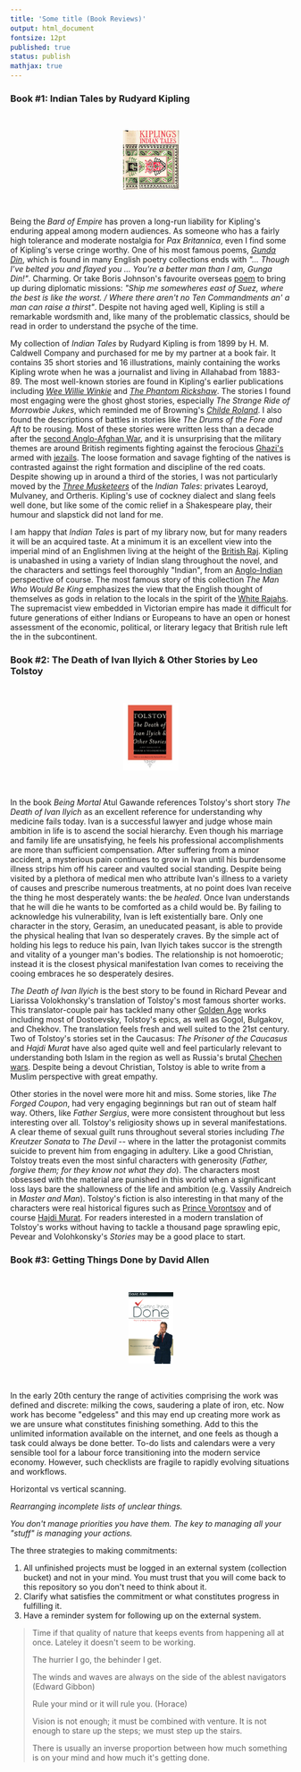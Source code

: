 ```yaml
---
title: 'Some title (Book Reviews)'
output: html_document
fontsize: 12pt
published: true
status: publish
mathjax: true
---
```


### Book #1: Indian Tales by Rudyard Kipling

<br>
<p align="center"><img src="/figures/indian_tales.jpg" width="20%"></p>
<br>

Being the *Bard of Empire* has proven a long-run liability for Kipling's enduring appeal among modern audiences. As someone who has a fairly high tolerance and moderate nostalgia for *Pax Britannica*, even I find some of Kipling's verse cringe worthy. One of his most famous poems, *[Gunda Din](https://www.poetryfoundation.org/poems/46783/gunga-din)*, which is found in many English poetry collections ends with *"... Though I've belted you and flayed you ... You're a better man than I am, Gunga Din!"*. Charming. Or take Boris Johnson's favourite overseas [poem](http://www.kiplingsociety.co.uk/poems_mandalay.htm) to bring up during diplomatic missions: *"Ship me somewheres east of Suez, where the best is like the worst. / Where there aren't no Ten Commandments an' a man can raise a thirst"*. Despite not having aged well, Kipling is still a remarkable wordsmith and, like many of the problematic classics, should be read in order to understand the psyche of the time. 

My collection of *Indian Tales* by Rudyard Kipling is from 1899 by H. M. Caldwell Company and purchased for me by my partner at a book fair. It contains 35 short stories and 16 illustrations, mainly containing the works Kipling wrote when he was a journalist and living in Allahabad from 1883-89. The most well-known stories are found in Kipling's earlier publications including *[Wee Willie Winkie](https://en.wikipedia.org/wiki/Wee_Willie_Winkie_and_Other_Child_Stories)* and *[The Phantom Rickshaw](https://en.wikipedia.org/wiki/The_Phantom_%27Rickshaw_and_Other_Tales)*. The stories I found most engaging were the ghost ghost stories, especially *The Strange Ride of Morrowbie Jukes*, which reminded me of Browning's *[Childe Roland](https://www.bartleby.com/246/654.html)*. I also found the descriptions of battles in stories like *The Drums of the Fore and Aft* to be rousing. Most of these stories were written less than a decade after the [second Anglo-Afghan War](https://en.wikipedia.org/wiki/Second_Anglo-Afghan_War), and it is unsurprising that the military themes are around British regiments fighting against the ferocious [Ghazi's](https://en.wikipedia.org/wiki/Ghazi_(warrior)) armed with [jezails](https://en.wikipedia.org/wiki/Jezail). The loose formation and savage fighting of the natives is contrasted against the right formation and discipline of the red coats. Despite showing up in around a third of the stories, I was not particularly moved by the *[Three Musketeers](https://en.wikipedia.org/wiki/Learoyd,_Mulvaney_and_Ortheris)* of the *Indian Tales*: privates Learoyd, Mulvaney, and Ortheris. Kipling's use of cockney dialect and slang feels well done, but like some of the comic relief in a Shakespeare play, their humour and slapstick did not land for me.

I am happy that *Indian Tales* is part of my library now, but for many readers it will be an acquired taste. At a minimum it is an excellent view into the imperial mind of an Englishmen living at the height of the [British Raj](https://en.wikipedia.org/wiki/British_Raj). Kipling is unabashed in using a variety of Indian slang throughout the novel, and the characters and settings feel thoroughly "Indian", from an [Anglo-Indian](https://en.wikipedia.org/wiki/Anglo-Indian) perspective of course. The most famous story of this collection *The Man Who Would Be King* emphasizes the view that the English thought of themselves as gods in relation to the locals in the spirit of the [White Rajahs](https://en.wikipedia.org/wiki/White_Rajahs). The supremacist view embedded in Victorian empire has made it difficult for future generations of either Indians or Europeans to have an open or honest assessment of the economic, political, or literary legacy that British rule left the in the subcontinent. 


### Book #2: The Death of Ivan Ilyich & Other Stories by Leo Tolstoy

<br>
<p align="center"><img src="/figures/ivan_ilyich.jpg" width="20%"></p>
<br>

In the book *Being Mortal* Atul Gawande references Tolstoy's short story *The Death of Ivan Ilyich* as an excellent reference for understanding why medicine fails today. Ivan is a successful lawyer and judge whose main ambition in life is to ascend the social hierarchy. Even though his marriage and family life are unsatisfying, he feels his professional accomplishments are more than sufficient compensation. After suffering from a minor accident, a mysterious pain continues to grow in Ivan until his burdensome illness strips him off his career and vaulted social standing. Despite being visited by a plethora of medical men who attribute Ivan's illness to a variety of causes and prescribe numerous treatments, at no point does Ivan receive the thing he most desperately wants: the be *healed*. Once Ivan understands that he will die he wants to be comforted as a child would be. By failing to acknowledge his vulnerability, Ivan is left existentially bare. Only one character in the story, Gerasim, an uneducated peasant, is able to provide the physical healing that Ivan so desperately craves. By the simple act of holding his legs to reduce his pain, Ivan Ilyich takes succor is the strength and vitality of a younger man's bodies. The relationship is not homoerotic; instead it is the closest physical manifestation Ivan comes to receiving the cooing embraces he so desperately desires. 

*The Death of Ivan Ilyich* is the best story to be found in Richard Pevear and Liarissa Volokhonsky's translation of Tolstoy's most famous shorter works. This translator-couple pair has tackled many other [Golden Age](https://en.wikipedia.org/wiki/Russian_literature#Golden_Age) works including most of Dostoevsky, Tolstoy's epics, as well as Gogol, Bulgakov, and Chekhov. The translation feels fresh and well suited to the 21st century. Two of Tolstoy's stories set in the Caucasus: *The Prisoner of the Caucasus* and *Hajdi Murat* have also aged quite well and feel particularly relevant to understanding both Islam in the region as well as Russia's brutal [Chechen wars](https://en.wikipedia.org/wiki/Second_Chechen_War). Despite being a devout Christian, Tolstoy is able to write from a Muslim perspective with great empathy. 

Other stories in the novel were more hit and miss. Some stories, like *The Forged Coupon*, had very engaging beginnings but ran out of steam half way. Others, like *Father Sergius*, were more consistent throughout but less interesting over all. Tolstoy's religiosity shows up in several manifestations. A clear theme of sexual guilt runs throughout several stories including *The Kreutzer Sonata* to *The Devil* -- where in the latter the protagonist commits suicide to prevent him from engaging in adultery. Like a good Christian, Tolstoy treats even the most sinful characters with generosity (*Father, forgive them; for they know not what they do*). The characters most obsessed with the material are  punished in this world when a significant loss lays bare the shallowness of the life and ambition (e.g. Vassily Andreich in *Master and Man*). Tolstoy's fiction is also interesting in that many of the characters were real historical figures such as [Prince Vorontsov](https://en.wikipedia.org/wiki/Mikhail_Semyonovich_Vorontsov) and of course [Hajdi Murat](https://en.wikipedia.org/wiki/Hadji_Murad). For readers interested in a modern translation of Tolstoy's works without having to tackle a thousand page sprawling epic, Pevear and Volohkonsky's *Stories* may be a good place to start. 

### Book #3: Getting Things Done by David Allen

<br>
<p align="center"><img src="/figures/gettingthingsdone.jpg" width="16%"></p>
<br>

In the early 20th century the range of activities comprising the work was defined and discrete: milking the cows, saudering a plate of iron, etc. Now work has become "edgeless" and this may end up creating more work as we are unsure what constitutes finishing something. Add to this the unlimited information available on the internet, and one feels as though a task could always be done better. To-do lists and calendars were a very sensible tool for a labour force transitioning into the modern service economy. However, such checklists are fragile to rapidly evolving situations and workflows. 

Horizontal vs vertical scanning. 

*Rearranging incomplete lists of unclear things.*

*You don't manage priorities you have them. The key to managing all your "stuff" is managing your actions.*

The three strategies to making commitments:

1. All unfinished projects must be logged in an external system (collection bucket) and not in your mind. You must trust that you will come back to this repository so you don't need to think about it.
2. Clarify what satisfies the commitment or what constitutes progress in fulfilling it.
3. Have a reminder system for following up on the external system. 


> Time if that quality of nature that keeps events from happening all at once. Lateley it doesn't seem to be working.
> 
> The hurrier I go, the behinder I get.
>
> The winds and waves are always on the side of the ablest navigators (Edward Gibbon)
> 
> Rule your mind or it will rule you. (Horace)
> 
> Vision is not enough; it must be combined with venture. It is not enough to stare up the steps; we must step up the stairs. 
>
> There is usually an inverse proportion between how much something is on your mind and how much it's getting done. 

